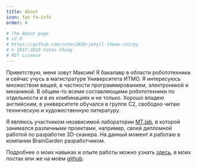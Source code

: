 ```yaml
---
title: About
icon: fas fa-info
order: 4

# The About page
# v2.0
# https://github.com/cotes2020/jekyll-theme-chirpy
# © 2017-2019 Cotes Chung
# MIT License
---
```



Приветствую, меня зовут Максим! Я бакалавр в области робототехники и сейчас учусь в
магистратуре Университета ИТМО. Я интересуюсь множеством вещей, в частности программированием, электроникой и механикой.
В общем-то всеми составляющими робототехники по отдельности и в их комбинациях и не только. Хорошо владею английским,
в университете обучался в группе C2, свободно читаю техническую и художественную литературу.

Я являюсь участником независимой лаборатории [MT.lab](https://mtlab.su/), в которой занимался различными проектами,
например, своей дипломной работой по разработке 3D-сканера. На данный момент я работаю в компании BrainGarden разработчиком.

Подробнее о моих навыках и опыте работы можно узнать [здесь]({filename}../pages/about.md),
в моих постах или же на моём [github](https://github.com/bedlamzd).
